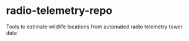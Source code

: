 # radio-telemetry-repo
Tools to estimate wildlife locations from automated radio telemetry tower data
